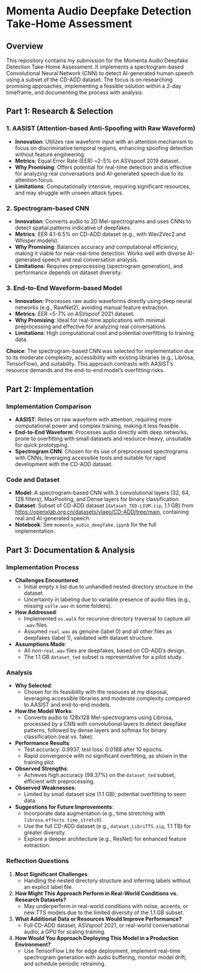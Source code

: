 # Momenta Audio Deepfake Detection Take-Home Assessment

## Overview
This repository contains my submission for the Momenta Audio Deepfake Detection Take-Home Assessment. It implements a spectrogram-based Convolutional Neural Network (CNN) to detect AI-generated human speech using a subset of the CD-ADD dataset. The focus is on researching promising approaches, implementing a feasible solution within a 2-day timeframe, and documenting the process with analysis.

## Part 1: Research & Selection

### 1. AASIST (Attention-based Anti-Spoofing with Raw Waveform)
- **Innovation**: Utilizes raw waveform input with an attention mechanism to focus on discriminative temporal regions, enhancing spoofing detection without feature engineering.
- **Metrics**: Equal Error Rate (EER) ~2-5% on ASVspoof 2019 dataset.
- **Why Promising**: Offers potential for real-time detection and is effective for analyzing real conversations and AI-generated speech due to its attention focus.
- **Limitations**: Computationally intensive, requiring significant resources, and may struggle with unseen attack types.

### 2. Spectrogram-based CNN
- **Innovation**: Converts audio to 2D Mel-spectrograms and uses CNNs to detect spatial patterns indicative of deepfakes.
- **Metrics**: EER 4.1-6.5% on CD-ADD dataset (e.g., with Wav2Vec2 and Whisper models).
- **Why Promising**: Balances accuracy and computational efficiency, making it viable for near-real-time detection. Works well with diverse AI-generated speech and real conversation analysis.
- **Limitations**: Requires preprocessing (spectrogram generation), and performance depends on dataset diversity.

### 3. End-to-End Waveform-based Model
- **Innovation**: Processes raw audio waveforms directly using deep neural networks (e.g., RawNet2), avoiding manual feature extraction.
- **Metrics**: EER ~5-7% on ASVspoof 2021 dataset.
- **Why Promising**: Ideal for real-time applications with minimal preprocessing and effective for analyzing real conversations.
- **Limitations**: High computational cost and potential overfitting to training data.

**Choice**: The spectrogram-based CNN was selected for implementation due to its moderate complexity, accessibility with existing libraries (e.g., Librosa, TensorFlow), and suitability. This approach contrasts with AASIST’s resource demands and the end-to-end model’s overfitting risks.

## Part 2: Implementation

### Implementation Comparison
- **AASIST**: Relies on raw waveform with attention, requiring more computational power and complex training, making it less feasible.
- **End-to-End Waveform**: Processes audio directly with deep networks, prone to overfitting with small datasets and resource-heavy, unsuitable for quick prototyping.
- **Spectrogram CNN**: Chosen for its use of preprocessed spectrograms with CNNs, leveraging accessible tools and suitable for rapid development with the CD-ADD dataset.

### Code and Dataset
- **Model**: A spectrogram-based CNN with 3 convolutional layers (32, 64, 128 filters), MaxPooling, and Dense layers for binary classification.
- **Dataset**: Subset of CD-ADD dataset (`dataset_TED-LIUM.zip`, 1.1 GB) from https://openxlab.org.cn/datasets/ylaeo/CD-ADD/tree/main, containing real and AI-generated speech.
- **Notebook**: See `momenta_audio_deepfake.ipynb` for the full implementation.

## Part 3: Documentation & Analysis

### Implementation Process
- **Challenges Encountered**:
  - Initial empty `X` list due to unhandled nested directory structure in the dataset.
  - Uncertainty in labeling due to variable presence of audio files (e.g., missing `valle.wav` in some folders).
- **How Addressed**:
  - Implemented `os.walk` for recursive directory traversal to capture all `.wav` files.
  - Assumed `real.wav` as genuine (label 0) and all other files as deepfakes (label 1), validated with dataset structure.
- **Assumptions Made**:
  - All non-`real.wav` files are deepfakes, based on CD-ADD’s design.
  - The 1.1 GB `dataset_ted` subset is representative for a pilot study.

### Analysis
- **Why Selected**:
  - Chosen for its feasibility with the resouces at my disposal, leveraging accessible libraries and moderate complexity compared to AASIST and end-to-end models.
- **How the Model Works**:
  - Converts audio to 128x128 Mel-spectrograms using Librosa, processed by a CNN with convolutional layers to detect deepfake patterns, followed by dense layers and softmax for binary classification (real vs. fake).
- **Performance Results**:
  - Test accuracy: 0.9937, test loss: 0.0188 after 10 epochs.
  - Rapid convergence with no significant overfitting, as shown in the training plot.
- **Observed Strengths**:
  - Achieves high accuracy (99.37%) on the `dataset_ted` subset, efficient with preprocessing.
- **Observed Weaknesses**:
  - Limited by small dataset size (1.1 GB); potential overfitting to seen data.
- **Suggestions for Future Improvements**:
  - Incorporate data augmentation (e.g., time stretching with `librosa.effects.time_stretch`).
  - Use the full CD-ADD dataset (e.g., `dataset_LibriTTS.zip`, 1.1 TB) for greater diversity.
  - Explore a deeper architecture (e.g., ResNet) for enhanced feature extraction.

### Reflection Questions
1. **Most Significant Challenges**:
   - Handling the nested directory structure and inferring labels without an explicit label file.
2. **How Might This Approach Perform in Real-World Conditions vs. Research Datasets?**
   - May underperform in real-world conditions with noise, accents, or new TTS models due to the limited diversity of the 1.1 GB subset.
3. **What Additional Data or Resources Would Improve Performance?**
   - Full CD-ADD dataset, ASVspoof 2021, or real-world conversational audio; a GPU for scaling training.
4. **How Would You Approach Deploying This Model in a Production Environment?**
   - Use TensorFlow Lite for edge deployment, implement real-time spectrogram generation with audio buffering, monitor model drift, and schedule periodic retraining.
